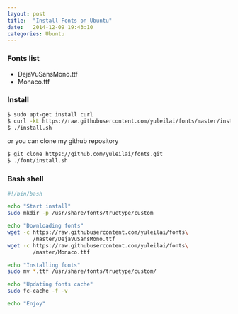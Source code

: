 ```yaml
---
layout: post
title:  "Install Fonts on Ubuntu"
date:   2014-12-09 19:43:10
categories: Ubuntu
---
```


### Fonts list

- DejaVuSansMono.ttf
- Monaco.ttf

### Install

```bash
$ sudo apt-get install curl
$ curl -kL https://raw.githubusercontent.com/yuleilai/fonts/master/install.sh
$ ./install.sh
```

or you can clone my github repository

```bash
$ git clone https://github.com/yuleilai/fonts.git
$ ./font/install.sh
```

### Bash shell

```bash
#!/bin/bash

echo "Start install"
sudo mkdir -p /usr/share/fonts/truetype/custom

echo "Downloading fonts"
wget -c https://raw.githubusercontent.com/yuleilai/fonts\
        /master/DejaVuSansMono.ttf 
wget -c https://raw.githubusercontent.com/yuleilai/fonts\
        /master/Monaco.ttf

echo "Installing fonts"
sudo mv *.ttf /usr/share/fonts/truetype/custom/

echo "Updating fonts cache"
sudo fc-cache -f -v

echo "Enjoy"
```

